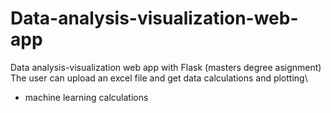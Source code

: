 # Data-analysis-visualization-web-app
Data analysis-visualization web app with Flask (masters degree asignment)\
The user can upload an excel file and get data calculations and plotting\
+ machine learning calculations
